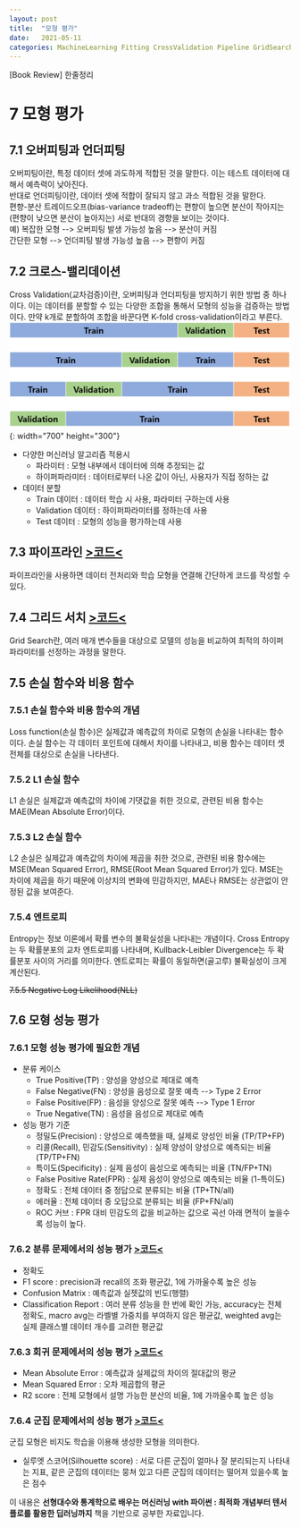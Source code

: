 ```yaml
---
layout: post
title:  "모형 평가"
date:   2021-05-11
categories: MachineLearning Fitting CrossValidation Pipeline GridSearch Loss EvalMetrics
---
```

[Book Review] 한줄정리

# 7 모형 평가

## 7.1 오버피팅과 언더피팅
오버피팅이란, 특정 데이터 셋에 과도하게 적합된 것을 말한다. 이는 테스트 데이터에 대해서 예측력이 낮아진다.  
반대로 언더피팅이란, 데이터 셋에 적합이 잘되지 않고 과소 적합된 것을 말한다.  
편향-분산 트레이드오프(bias-variance tradeoff)는 편향이 높으면 분산이 작아지는(편향이 낮으면 분산이 높아지는) 서로 반대의 경향을 보이는 것이다.  
예) 복잡한 모형 --> 오버피팅 발생 가능성 높음 --> 분산이 커짐  
    간단한 모형 --> 언더피팅 발생 가능성 높음 --> 편향이 커짐

## 7.2 크로스-밸리데이션
Cross Validation(교차검증)이란, 오버피팅과 언더피팅을 방지하기 위한 방법 중 하나이다. 이는 데이터를 분할할 수 있는 다양한 조합을 통해서 모형의 성능을 검증하는 방법이다. 만약 k개로 분할하여 조합을 바꾼다면 K-fold cross-validation이라고 부른다.  
![](https://github.com/mmminji/mmminji.github.io/blob/main/assets/post_pics/7.2-CV.png?raw=true){: width="700" height="300"}

- 다양한 머신러닝 알고리즘 적용시
    - 파라미터 : 모형 내부에서 데이터에 의해 추정되는 값
    - 하이퍼파라미터 : 데이터로부터 나온 값이 아닌, 사용자가 직접 정하는 값
- 데이터 분할
    - Train 데이터 : 데이터 학습 시 사용, 파라미터 구하는데 사용
    - Validation 데이터 : 하이퍼파라미터를 정하는데 사용
    - Test 데이터 : 모형의 성능을 평가하는데 사용

## 7.3 파이프라인 [>코드<](https://github.com/mmminji/ML-DL-STUDY/blob/master/선형대수와%20통계학으로%20배우는%20머신러닝%20with%20파이썬/7.3.Pipeline.py)
파이프라인을 사용하면 데이터 전처리와 학습 모형을 연결해 간단하게 코드를 작성할 수 있다.

## 7.4 그리드 서치 [>코드<](https://github.com/mmminji/ML-DL-STUDY/blob/master/선형대수와%20통계학으로%20배우는%20머신러닝%20with%20파이썬/7.4.GridSearchCV.py)
Grid Search란, 여러 매개 변수들을 대상으로 모델의 성능을 비교하여 최적의 하이퍼파라미터를 선정하는 과정을 말한다.

## 7.5 손실 함수와 비용 함수

### 7.5.1 손실 함수와 비용 함수의 개념
Loss function(손실 함수)은 실제값과 예측값의 차이로 모형의 손실을 나타내는 함수이다. 손실 함수는 각 데이터 포인트에 대해서 차이를 나타내고, 비용 함수는 데이터 셋 전체를 대상으로 손실을 나타낸다.

### 7.5.2 L1 손실 함수
L1 손실은 실제값과 예측값의 차이에 기댓값을 취한 것으로, 관련된 비용 함수는 MAE(Mean Absolute Error)이다.  

### 7.5.3 L2 손실 함수
L2 손실은 실제값과 예측값의 차이에 제곱을 취한 것으로, 관련된 비용 함수에는 MSE(Mean Squared Error), RMSE(Root Mean Squared Error)가 있다.
MSE는 차이에 제곱을 하기 때문에 이상치의 변화에 민감하지만, MAE나 RMSE는 상관없이 안정된 값을 보여준다.  

### 7.5.4 엔트로피
Entropy는 정보 이론에서 확률 변수의 불확실성을 나타내는 개념이다. Cross Entropy는 두 확률분포의 교차 엔트로피를 나타내며, Kullback-Leibler Divergence는 두 확률분포 사이의 거리를 의미한다.
엔트로피는 확률이 동일하면(골고루) 불확실성이 크게 계산된다.

~~7.5.5 Negative Log Likelihood(NLL)~~

## 7.6 모형 성능 평가

### 7.6.1 모형 성능 평가에 필요한 개념
- 분류 케이스
    - True Positive(TP) : 양성을 양성으로 제대로 예측
    - False Negative(FN) : 양성을 음성으로 잘못 예측 --> Type 2 Error
    - False Positive(FP) : 음성을 양성으로 잘못 예측 --> Type 1 Error
    - True Negative(TN) : 음성을 음성으로 제대로 예측
- 성능 평가 기준 
    - 정밀도(Precision) : 양성으로 예측했을 때, 실제로 양성인 비율 (TP/TP+FP)
    - 리콜(Recall), 민감도(Sensitivity) : 실제 양성이 양성으로 예측되는 비율 (TP/TP+FN)
    - 특이도(Specificity) : 실제 음성이 음성으로 예측되는 비율 (TN/FP+TN)
    - False Positive Rate(FPR) : 실제 음성이 양성으로 예측되는 비율 (1-특이도)
    - 정확도 : 전체 데이터 중 정답으로 분류되는 비율 (TP+TN/all)
    - 에러율 : 전체 데이터 중 오답으로 분류되는 비율 (FP+FN/all)
    - ROC 커브 : FPR 대비 민감도의 값을 비교하는 값으로 곡선 아래 면적이 높을수록 성능이 높다.

### 7.6.2 분류 문제에서의 성능 평가 [>코드<](https://github.com/mmminji/ML-DL-STUDY/blob/master/선형대수와%20통계학으로%20배우는%20머신러닝%20with%20파이썬/7.6.2.ClassificationEval.py)
- 정확도
- F1 score : precision과 recall의 조화 평균값, 1에 가까울수록 높은 성능
- Confusion Matrix : 예측값과 실젯값의 빈도(행렬)
- Classification Report : 여러 분류 성능을 한 번에 확인 가능, accuracy는 전체 정확도, macro avg는 라벨별 가중치를 부여하지 않은 평균값, weighted avg는 실제 클래스별 데이터 개수를 고려한 평균값

### 7.6.3 회귀 문제에서의 성능 평가 [>코드<](https://github.com/mmminji/ML-DL-STUDY/blob/master/선형대수와%20통계학으로%20배우는%20머신러닝%20with%20파이썬/7.6.3.RegressionEval.py)
- Mean Absolute Error : 예측값과 실제값의 차이의 절대값의 평균
- Mean Squared Error : 오차 제곱합의 평균
- R2 score : 전체 모형에서 설명 가능한 분산의 비율, 1에 가까울수록 높은 성능

### 7.6.4 군집 문제에서의 성능 평가 [>코드<](https://github.com/mmminji/ML-DL-STUDY/blob/master/선형대수와%20통계학으로%20배우는%20머신러닝%20with%20파이썬/7.6.4.ClusteringEval.py)
군집 모형은 비지도 학습을 이용해 생성한 모형을 의미한다.
- 실루엣 스코어(Silhouette score) : 서로 다른 군집이 얼마나 잘 분리되는지 나타내는 지표, 같은 군집의 데이터는 뭉쳐 있고 다른 군집의 데이터는 떨어져 있을수록 높은 점수


이 내용은 **선형대수와 통계학으로 배우는 머신러닝 with 파이썬 : 최적화 개념부터 텐서플로를 활용한 딥러닝까지** 책을 기반으로 공부한 자료입니다.
